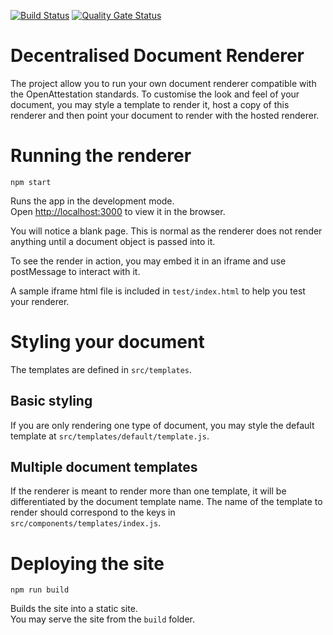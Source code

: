 [![Build Status](https://travis-ci.org/TradeTrust/document-renderer.svg?branch=master)](https://travis-ci.org/TradeTrust/document-renderer)
[![Quality Gate Status](https://sonarcloud.io/api/project_badges/measure?project=TradeTrust_document-renderer&metric=alert_status)](https://sonarcloud.io/dashboard?id=TradeTrust_document-renderer)

# Decentralised Document Renderer

The project allow you to run your own document renderer compatible with the OpenAttestation standards. To customise the look and feel of your document, you may style a template to render it, host a copy of this renderer and then point your document to render with the hosted renderer. 

# Running the renderer

`npm start`

Runs the app in the development mode.<br>
Open [http://localhost:3000](http://localhost:3000) to view it in the browser.

You will notice a blank page. This is normal as the renderer does not render anything until a document object is passed into it. 

To see the render in action, you may embed it in an iframe and use postMessage to interact with it. 

A sample iframe html file is included in `test/index.html` to help you test your renderer.

# Styling your document

The templates are defined in `src/templates`. 

## Basic styling

If you are only rendering one type of document, you may style the default template at `src/templates/default/template.js`. 

## Multiple document templates

If the renderer is meant to render more than one template, it will be differentiated by the document template name. The name of the template to render should correspond to the keys in `src/components/templates/index.js`.

# Deploying the site

`npm run build`

Builds the site into a static site.<br>
You may serve the site from the `build` folder.